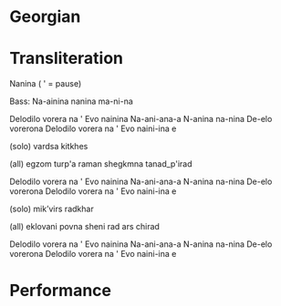 # Georgian

# Transliteration

Nanina
( ' = pause)

Bass:
Na-ainina 
nanina
ma-ni-na

Delodilo vorera na '
Evo nainina
Na-ani-ana-a
N-anina na-nina
De-elo vorerona
Delodilo vorera na '
Evo naini-ina e

(solo) vardsa kitkhes

(all) egzom turp'a
raman shegkmna
tanad_p'irad

Delodilo vorera na '
Evo nainina
Na-ani-ana-a
N-anina na-nina
De-elo vorerona
Delodilo vorera na '
Evo naini-ina e

(solo) mik’virs radkhar

(all) eklovani
povna sheni
rad ars chirad

Delodilo vorera na '
Evo nainina
Na-ani-ana-a
N-anina na-nina
De-elo vorerona
Delodilo vorera na '
Evo naini-ina e

# Performance